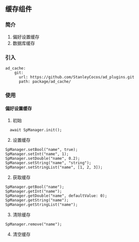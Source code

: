 ## 缓存组件

### 简介
1. 偏好设置缓存
2. 数据库缓存

### 引入  
```
ad_cache:
    git:
      url: https://github.com/StanleyCocos/ad_plugins.git
      path: package/ad_cache/
```

### 使用
#### 偏好设置缓存
1. 初始
```
  await SpManager.init();
```

2. 设置缓存
```
SpManager.setBool("name", true);
SpManager.setInt("name", 1);
SpManager.setDouble("name", 0.2);
SpManager.setString("name", "string");
SpManager.setStringList("name", [1, 2, 3]);
```

2. 获取缓存
```
SpManager.getBool("name");
SpManager.getInt("name");
SpManager.getDouble("name", defaultValue: 0);
SpManager.getString("name");
SpManager.getStringList("name");
```

3. 清除缓存
```
SpManager.remove("name");
```

4. 清空缓存
```
```

